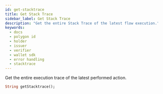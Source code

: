 ```yaml
---
id: get-stacktrace
title: Get Stack Trace
sidebar_label: Get Stack Trace
description: "Get the entire Stack Trace of the latest flow execution."
keywords:
  - docs
  - polygon id
  - holder
  - issuer
  - verifier
  - wallet sdk
  - error handling
  - stacktrace
---
```


Get the entire execution trace of the latest performed action.

```dart
String getStacktrace();
```
